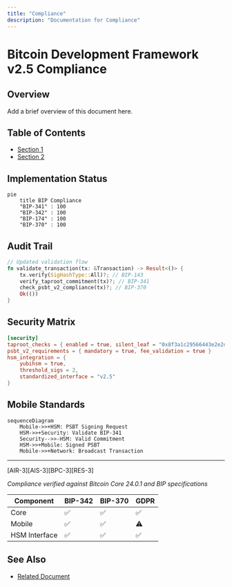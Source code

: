 ```yaml
---
title: "Compliance"
description: "Documentation for Compliance"
---
```


# Bitcoin Development Framework v2.5 Compliance

## Overview

Add a brief overview of this document here.

## Table of Contents

- [Section 1](#section-1)
- [Section 2](#section-2)


## Implementation Status
```mermaid
pie
    title BIP Compliance
    "BIP-341" : 100
    "BIP-342" : 100
    "BIP-174" : 100
    "BIP-370" : 100
```

## Audit Trail
```rust
// Updated validation flow
fn validate_transaction(tx: &Transaction) -> Result<()> {
    tx.verify(SigHashType::All)?; // BIP-143
    verify_taproot_commitment(tx)?; // BIP-341
    check_psbt_v2_compliance(tx)?; // BIP-370
    Ok(())
}
```

## Security Matrix
```toml
[security]
taproot_checks = { enabled = true, silent_leaf = "0x8f3a1c29566443e2e2d6e5a9a5a4e8d" }
psbt_v2_requirements = { mandatory = true, fee_validation = true }
hsm_integration = { 
    yubihsm = true, 
    threshold_sigs = 2,
    standardized_interface = "v2.5" 
}
```

## Mobile Standards
```mermaid
sequenceDiagram
    Mobile->>+HSM: PSBT Signing Request
    HSM->>+Security: Validate BIP-341
    Security-->>-HSM: Valid Commitment
    HSM->>+Mobile: Signed PSBT
    Mobile->>+Network: Broadcast Transaction
```

---

[AIR-3][AIS-3][BPC-3][RES-3]

*Compliance verified against Bitcoin Core 24.0.1 and BIP specifications*

| Component       | BIP-342 | BIP-370 | GDPR   |
|-----------------|---------|---------|--------|
| Core            | ✅      | ✅      | ✅     |
| Mobile          | ✅      | ✅      | ⚠️     |
| HSM Interface   | ✅      | ✅      | ✅     |
## See Also

- [Related Document](#related-document)

